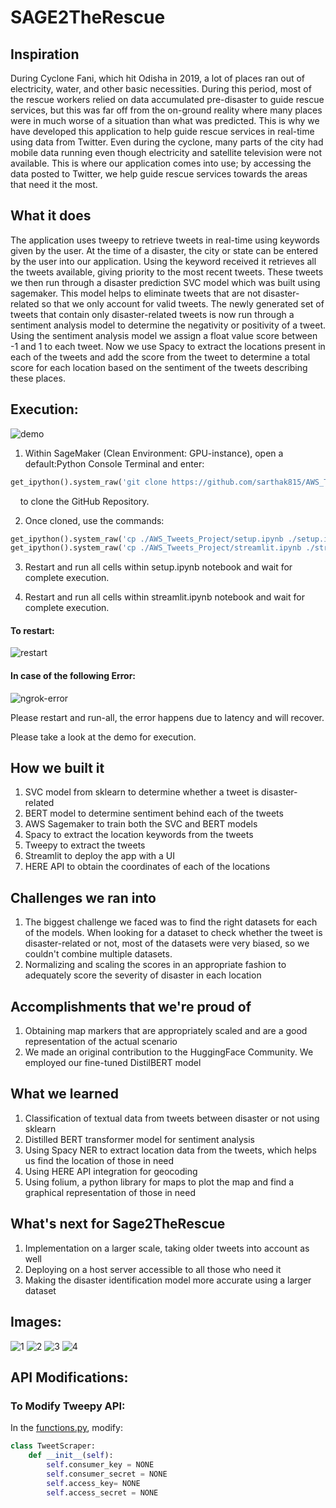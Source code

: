 # SAGE2TheRescue

## Inspiration
During Cyclone Fani, which hit Odisha in 2019, a lot of places ran out of electricity, water, and other basic necessities. During this period, most of the rescue workers relied on data accumulated pre-disaster to guide rescue services, but this was far off from the on-ground reality where many places were in much worse of a situation than what was predicted. This is why we have developed this application to help guide rescue services in real-time using data from Twitter. Even during the cyclone, many parts of the city had mobile data running even though electricity and satellite television were not available. This is where our application comes into use; by accessing the data posted to Twitter, we help guide rescue services towards the areas that need it the most.


## What it does
The application uses tweepy to retrieve tweets in real-time using keywords given by the user. At the time of a disaster, the city or state can be entered by the user into our application. Using the keyword received it retrieves all the tweets available, giving priority to the most recent tweets. These tweets we then run through a disaster prediction SVC model which was built using sagemaker. This model helps to eliminate tweets that are not disaster-related so that we only account for valid tweets. The newly generated set of tweets that contain only disaster-related tweets is now run through a sentiment analysis model to determine the negativity or positivity of a tweet. Using the sentiment analysis model we assign a float value score between -1 and 1 to each tweet. Now we use Spacy to extract the locations present in each of the tweets and add the score from the tweet to determine a total score for each location based on the sentiment of the tweets describing these places.

## Execution:

![demo](/images/sagemaker.gif)

1. Within SageMaker (Clean Environment: GPU-instance), open a default:Python Console Terminal and enter:
```py
get_ipython().system_raw('git clone https://github.com/sarthak815/AWS_Tweets_Project.git')
```
&nbsp;&nbsp;&nbsp; to clone the GitHub Repository.

2. Once cloned, use the commands:
```py
get_ipython().system_raw('cp ./AWS_Tweets_Project/setup.ipynb ./setup.ipynb')
get_ipython().system_raw('cp ./AWS_Tweets_Project/streamlit.ipynb ./streamlit.ipynb')
```

3. Restart and run all cells within setup.ipynb notebook and wait for complete execution.

4. Restart and run all cells within streamlit.ipynb notebook and wait for complete execution.

#### To restart:
![restart](/images/restart.png)

#### In case of the following Error:
![ngrok-error](/images/error.jpg)

Please restart and run-all, the error happens due to latency and will recover.

Please take a look at the demo for execution.

## How we built it
1. SVC model from sklearn to determine whether a tweet is disaster-related
2. BERT model to determine sentiment behind each of the tweets
3. AWS Sagemaker to train both the SVC and BERT models
4. Spacy to extract the location keywords from the tweets
5. Tweepy to extract the tweets
6. Streamlit to deploy the app with a UI
7. HERE API to obtain the coordinates of each of the locations


## Challenges we ran into
1. The biggest challenge we faced was to find the right datasets for each of the models. When looking for a dataset to check whether the tweet is disaster-related or not, most of the datasets were very biased, so we couldn't combine multiple datasets.
2. Normalizing and scaling the scores in an appropriate fashion to adequately score the severity of disaster in each location


## Accomplishments that we're proud of
1. Obtaining map markers that are appropriately scaled and are a good representation of the actual scenario
2.  We made an original contribution to the HuggingFace Community. We employed our fine-tuned DistilBERT model


## What we learned
1. Classification of textual data from tweets between disaster or not using sklearn
1. Distilled BERT transformer model for sentiment analysis
2. Using Spacy NER to extract location data from the tweets, which helps us find the location of those in need
3. Using HERE API integration for geocoding 
4. Using folium, a python library for maps to plot the map and find a graphical representation of those in need


## What's next for Sage2TheRescue
1. Implementation on a larger scale, taking older tweets into account as well
2. Deploying on a host server accessible to all those who need it
3. Making the disaster identification model more accurate using a larger dataset

## Images:

![1](/images/1.png)
![2](/images/2.png)
![3](/images/3.png)
![4](/images/4.png)

## API Modifications:
### To Modify Tweepy API:

In the [functions.py](https://github.com/sarthak815/sage2therescue/blob/main/streamlit/functions.py), modify:

```py
class TweetScraper:
    def __init__(self):
        self.consumer_key = NONE
        self.consumer_secret = NONE
        self.access_key= NONE
        self.access_secret = NONE
```
